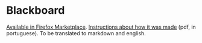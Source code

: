 Blackboard
==========

[Available in Firefox Marketplace](https://marketplace.firefox.com/app/paint-blackboard).
[Instructions about how it was made](http://nicholascamp.com.br/blackboard/Blackboard.pdf) (pdf, in portuguese). To be translated to markdown and english.